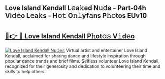 ## Love Island Kendall L𝚎a𝚔ed N𝚞𝚍e - Part-04h Vi𝚍𝚎o L𝚎a𝚔s - H𝚘𝚝 O𝚗𝚕yf𝚊ns P𝚑𝚘tos EUv10

# <h2><a href="http://kf1p1qu.oniu.top/?m=Love+Island+Kendall">🔗👉 🔴 Love Island Kendall P𝚑ot𝚘𝚜 V𝚒d𝚎o</a></h2>

[![Love Island Kendall Nu𝚍e𝚜](https://i.imgur.com/0qMVB7G.gif)](http://kf1p1qu.oniu.top/?m=Love+Island+Kendall)
Virtual artist and entertainer Love Island Kendall, acclaimed for sharing dance and lifestyle inspiration through popular dance trends and brief films. Selfless volunteer Love Island Kendall, recognized for their generosity and dedication to volunteering their time and skills to help others.  
